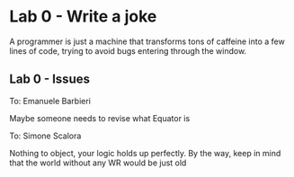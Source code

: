 # Lab 0 - Write a joke

A programmer is just a machine that transforms tons of caffeine into a few lines of code, trying to avoid bugs entering through the window.

## Lab 0 - Issues
To: Emanuele Barbieri

Maybe someone needs to revise what Equator is

To: Simone Scalora

Nothing to object, your logic holds up perfectly. By the way, keep in mind that the world without any WR would be just old